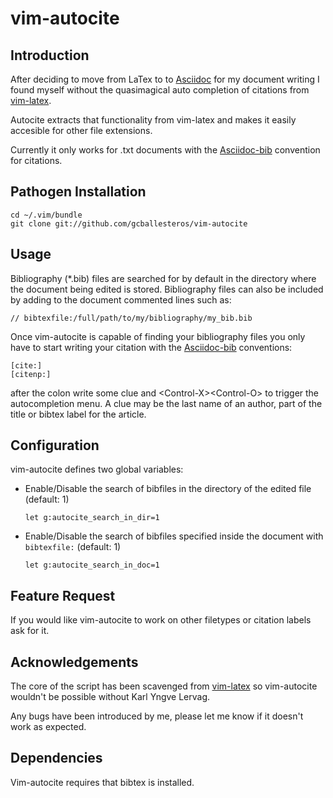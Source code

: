 # vim-autocite
## Introduction
After deciding to move from LaTex to to [Asciidoc](https://github.com/asciidoc/asciidoc)
for my document writing I found myself without the quasimagical auto completion
of citations from [vim-latex](https://github.com/lervag/vim-latex).

Autocite extracts that functionality from vim-latex and makes
it easily accesible for other file extensions.

Currently it only works for .txt documents with the [Asciidoc-bib](https://github.com/petercrlane/asciidoc-bib)
convention for citations.

## Pathogen Installation
    cd ~/.vim/bundle
    git clone git://github.com/gcballesteros/vim-autocite

## Usage
Bibliography (*.bib) files are searched for by default in the
 directory where the document being edited is stored. Bibliography files can also be included by adding to the
document commented lines such as:
```
// bibtexfile:/full/path/to/my/bibliography/my_bib.bib
```

Once vim-autocite is capable of finding your bibliography
files you only have to start writing your citation with
the [Asciidoc-bib](https://github.com/petercrlane/asciidoc-bib)
conventions:
```
[cite:]
[citenp:]
```

after the colon write some clue and \<Control-X\>\<Control-O\> to
trigger the autocompletion menu. A clue may be the last name of
an author, part of the title or bibtex label for the article.

## Configuration
vim-autocite defines two global variables:
- Enable/Disable the search of bibfiles in the directory of the edited file
     (default: 1)

     ```
     let g:autocite_search_in_dir=1
     ```
- Enable/Disable the search of bibfiles specified inside the document
     with ```bibtexfile:``` (default: 1)

     ```
     let g:autocite_search_in_doc=1
     ```


## Feature Request
If you would like vim-autocite to work on other filetypes or citation labels ask for it.

## Acknowledgements
The core of the script has been scavenged from [vim-latex](https://github.com/lervag/vim-latex) so vim-autocite
wouldn't be possible without Karl Yngve Lervag.

Any bugs have been introduced by me, please let me know if it doesn't work as expected.

## Dependencies
Vim-autocite requires that bibtex is installed.

